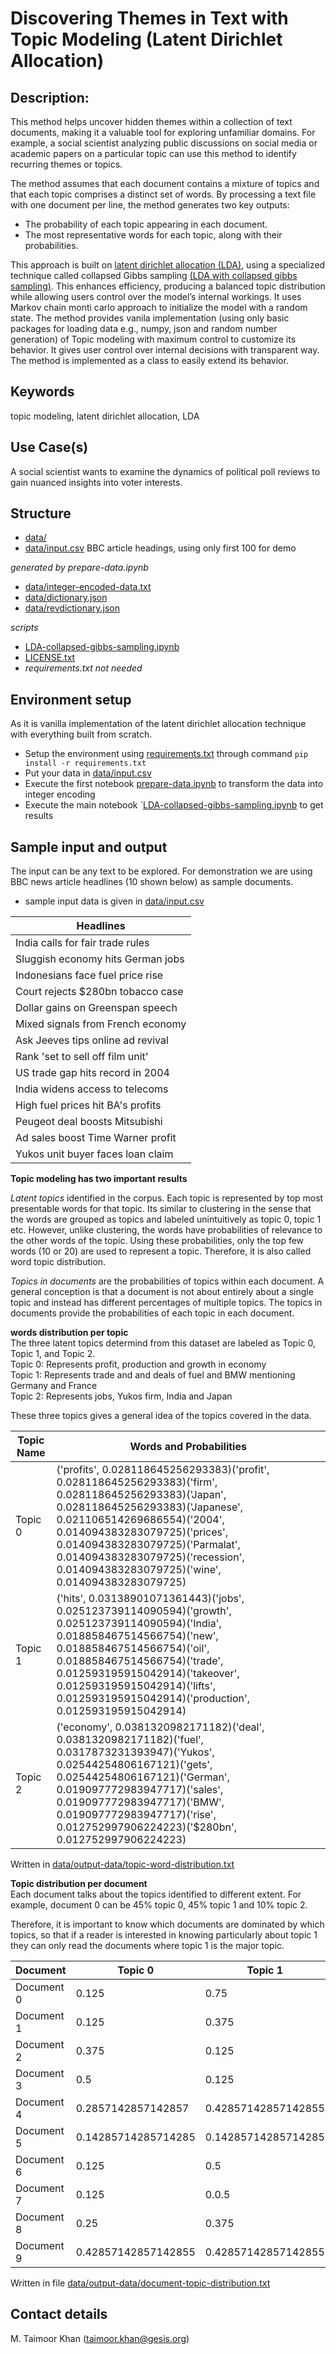 
# Discovering Themes in Text with Topic Modeling (Latent Dirichlet Allocation)

## Description:

This method helps uncover hidden themes within a collection of text documents, making it a valuable tool for exploring unfamiliar domains. For example, a social scientist analyzing public discussions on social media or academic papers on a particular topic can use this method to identify recurring themes or topics.

The method assumes that each document contains a mixture of topics and that each topic comprises a distinct set of words. By processing a text file with one document per line, the method generates two key outputs:

- The probability of each topic appearing in each document.
- The most representative words for each topic, along with their probabilities.

This approach is built on [latent dirichlet allocation (LDA)](https://www.jmlr.org/papers/volume3/blei03a/blei03a.pdf?ref=http://githubhelp.com), using a specialized technique called collapsed Gibbs sampling [(LDA with collapsed gibbs sampling)](https://www.cs.cmu.edu/~wcohen/10-605/papers/fastlda.pdf). This enhances efficiency, producing a balanced topic distribution while allowing users control over the model’s internal workings.
It uses Markov chain monti carlo approach to initialize the model with a random state. The method provides vanila implementation (using only basic packages for loading data e.g., numpy, json and random number generation) of Topic modeling with maximum control to customize its behavior. It gives user control over internal decisions with transparent way. The method is implemented as a class to easily extend its behavior. 

## Keywords
topic modeling, latent dirichlet allocation, LDA

## Use Case(s)
A social scientist wants to examine the dynamics of political poll reviews to gain nuanced insights into voter interests.

## Structure
- [data/](data/)
- [data/input.csv](data/input.csv) BBC article headings, using only first 100 for demo

*generated by prepare-data.ipynb*
- [data/integer-encoded-data.txt](data/integer-encoded-data.txt)
- [data/dictionary.json](data/dictionary.json)
- [data/revdictionary.json](data/revdictionary.json)

*scripts*
- [LDA-collapsed-gibbs-sampling.ipynb](LDA-collapsed-gibbs-sampling.ipynb)
- [LICENSE.txt](LICENSE.txt)
- *requirements.txt not needed*
  
## Environment setup
As it is vanilla implementation of the latent dirichlet allocation technique with everything built from scratch. 
- Setup the environment using [requirements.txt](requirements.txt) through command `pip install -r requirements.txt`
- Put your data in [data/input.csv](data/input.csv)
- Execute the first notebook [prepare-data.ipynb](prepare-data.ipynb) to transform the data into integer encoding
- Execute the main notebook `[LDA-collapsed-gibbs-sampling.ipynb](LDA-collapsed-gibbs-sampling.ipynb) to get results 

## Sample input and output
The input can be any text to be explored. For demonstration we are using BBC news article headlines (10 shown below) as sample documents.

- sample input data is given in [data/input.csv](data/input.csv)

| Headlines |
|--------------------------|
| India calls for fair trade rules|
|Sluggish economy hits German jobs|
|Indonesians face fuel price rise|
|Court rejects $280bn tobacco case|
|Dollar gains on Greenspan speech|
|Mixed signals from French economy|
|Ask Jeeves tips online ad revival|
|Rank 'set to sell off film unit'|
|US trade gap hits record in 2004|
|India widens access to telecoms|
|High fuel prices hit BA's profits|
|Peugeot deal boosts Mitsubishi|
|Ad sales boost Time Warner profit|
|Yukos unit buyer faces loan claim|

**Topic modeling has two important results**

*Latent topics* identified in the corpus. Each topic is represented by top most presentable words for that topic. Its similar to clustering in the sense that the words are grouped as topics and labeled unintuitively as topic 0, topic 1 etc. However, unlike clustering, the words have probabilities of relevance to the other words of the topic. Using these probabilities, only the top few words (10 or 20) are used to represent a topic. Therefore, it is also called word topic distribution.

*Topics in documents* are the probabilities of topics within each document. A general conception is that a document is not about entirely about a single topic and instead has different percentages of multiple topics. The topics in documents provide the probabilities of each topic in each document.

**words distribution per topic** \
The three latent topics determind from this dataset are labeled as Topic 0, Topic 1, and Topic 2. \
Topic 0: Represents profit, production and growth in economy \
Topic 1: Represents trade and and deals of fuel and BMW mentioning Germany and France \
Topic 2: Represents jobs, Yukos firm, India and Japan 

These three topics gives a general idea of the topics covered in the data.

| Topic Name | Words and Probabilities                                                                                   |
|------------|----------------------------------------------------------------------------------------------------------|
| Topic 0    | ('profits', 0.028118645256293383)('profit', 0.028118645256293383)('firm', 0.028118645256293383)('Japan', 0.028118645256293383)('Japanese', 0.021106514269686554)('2004', 0.014094383283079725)('prices', 0.014094383283079725)('Parmalat', 0.014094383283079725)('recession', 0.014094383283079725)('wine', 0.014094383283079725)                             |
| Topic 1    | ('hits', 0.03138901071361443)('jobs', 0.025123739114090594)('growth', 0.025123739114090594)('India', 0.018858467514566754)('new', 0.018858467514566754)('oil', 0.018858467514566754)('trade', 0.012593195915042914)('takeover', 0.012593195915042914)('lifts', 0.012593195915042914)('production', 0.012593195915042914)|
| Topic 2    | ('economy', 0.0381320982171182)('deal', 0.0381320982171182)('fuel', 0.0317873231393947)('Yukos', 0.02544254806167121)('gets', 0.02544254806167121)('German', 0.019097772983947717)('sales', 0.019097772983947717)('BMW', 0.019097772983947717)('rise', 0.012752997906224223)('$280bn', 0.012752997906224223)|

Written in [data/output-data/topic-word-distribution.txt](data/output-data/topic-word-distribution.txt)

**Topic distribution per document** \
Each document talks about the topics identified to different extent. For example, document 0 can be 45% topic 0, 45% topic 1 and 10% topic 2.

Therefore, it is important to know which documents are dominated by which topics, so that if a reader is interested in knowing particularly about topic 1 they can only read the documents where topic 1 is the major topic.
 
| Document   | Topic 0                 | Topic 1                 | Topic 2             |
|------------|-------------------------|-------------------------|---------------------|
| Document 0 | 0.125                   | 0.75                    | 0.125               |
| Document 1 | 0.125                   | 0.375                   | 0.5                 |
| Document 2 | 0.375                   | 0.125                   | 0.5                 |
| Document 3 | 0.5                     | 0.125                   | 0.375               |
| Document 4 | 0.2857142857142857      | 0.42857142857142855     | 0.2857142857142857  |
| Document 5 | 0.14285714285714285     | 0.14285714285714285     | 0.7142857142857143  |
| Document 6 | 0.125                   | 0.5                     | 0.375               |
| Document 7 | 0.125                   | 0.0.5                   | 0.375               |
| Document 8 | 0.25                    | 0.375                   | 0.375               |
| Document 9 | 0.42857142857142855     | 0.42857142857142855     | 0.14285714285714285 |

Written in file [data/output-data/document-topic-distribution.txt](data/output-data/document-topic-distribution.txt)




## Contact details
M. Taimoor Khan (<a href="mailto:taimoor.khan@gesis.org">taimoor.khan@gesis.org</a>)

